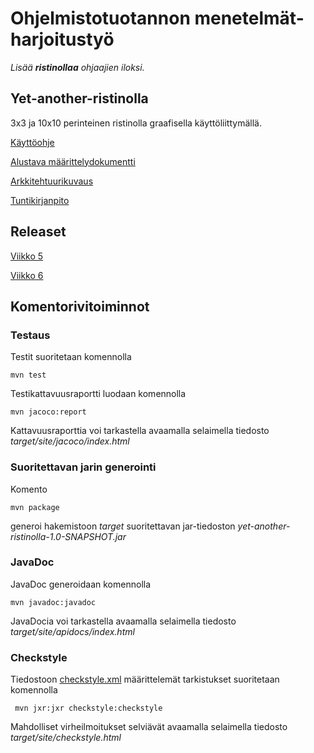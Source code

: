 # Ohjelmistotuotannon menetelmät-harjoitustyö
_Lisää **ristinollaa** ohjaajien iloksi._

## Yet-another-ristinolla
3x3 ja 10x10 perinteinen ristinolla graafisella käyttöliittymällä.

[Käyttöohje](/documentation/kayttoohje.md)

[Alustava määrittelydokumentti](/documentation/vaatimusmaarittely.md)

[Arkkitehtuurikuvaus](/documentation/arkkitehtuuri.md)

[Tuntikirjanpito](/documentation/tuntikirjanpito.md)

## Releaset

[Viikko 5](https://github.com/xneme/yet-another-ristinolla/releases/tag/viikko5)

[Viikko 6](https://github.com/xneme/yet-another-ristinolla/releases/tag/viikko6)

## Komentorivitoiminnot

### Testaus

Testit suoritetaan komennolla

```
mvn test
```

Testikattavuusraportti luodaan komennolla

```
mvn jacoco:report
```

Kattavuusraporttia voi tarkastella avaamalla selaimella tiedosto _target/site/jacoco/index.html_

### Suoritettavan jarin generointi

Komento

```
mvn package
```

generoi hakemistoon _target_ suoritettavan jar-tiedoston _yet-another-ristinolla-1.0-SNAPSHOT.jar_

### JavaDoc

JavaDoc generoidaan komennolla

```
mvn javadoc:javadoc
```

JavaDocia voi tarkastella avaamalla selaimella tiedosto _target/site/apidocs/index.html_

### Checkstyle

Tiedostoon [checkstyle.xml](https://github.com/xneme/yet-another-ristinolla/blob/master/yet-another-ristinolla/checkstyle.xml) määrittelemät tarkistukset suoritetaan komennolla

```
 mvn jxr:jxr checkstyle:checkstyle
```

Mahdolliset virheilmoitukset selviävät avaamalla selaimella tiedosto _target/site/checkstyle.html_
